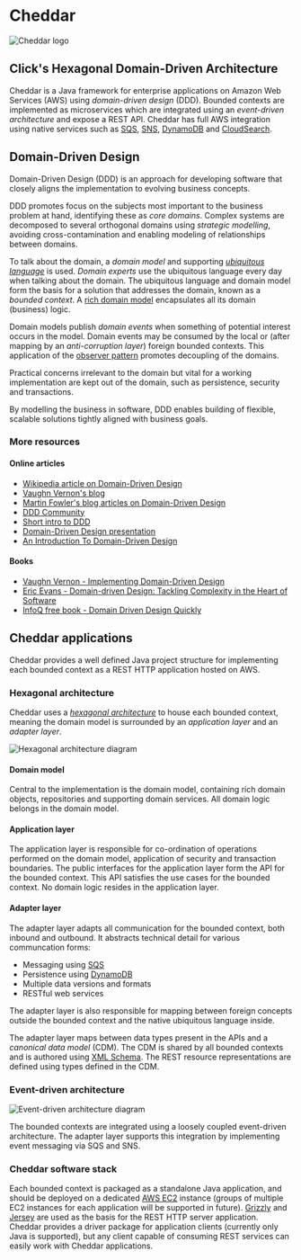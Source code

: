 # Cheddar

![Cheddar logo](http://googledrive.com/host/0B3KE77--Zs7eSlN2MzF5ekdDZFE/)

## Click's Hexagonal Domain-Driven Architecture

Cheddar is a Java framework for enterprise applications on Amazon Web Services (AWS) using _domain-driven design_ (DDD). Bounded contexts are implemented as microservices which are integrated using an _event-driven architecture_ and expose a REST API. Cheddar has full AWS integration using native services such as [SQS](http://aws.amazon.com/sqs/), [SNS](http://aws.amazon.com/sns/), [DynamoDB](http://aws.amazon.com/dynamodb/) and [CloudSearch](http://aws.amazon.com/cloudsearch/).

## Domain-Driven Design
Domain-Driven Design (DDD) is an approach for developing software that closely aligns the implementation to evolving business concepts.

DDD promotes focus on the subjects most important to the business problem at hand, identifying these as _core domains_. Complex systems are decomposed to several orthogonal domains using _strategic modelling_, avoiding cross-contamination and enabling modeling of relationships between domains.

To talk about the domain, a _domain model_ and supporting [_ubiquitous language_](http://martinfowler.com/bliki/UbiquitousLanguage.html) is used. _Domain experts_ use the ubiquitous language every day when talking about the domain. The ubiquitous language and domain model form the basis for a solution that addresses the domain, known as a _bounded context_. A [rich domain model](http://www.martinfowler.com/bliki/AnemicDomainModel.html) encapsulates all its domain (business) logic.

Domain models publish _domain events_ when something of potential interest occurs in the model. Domain events may be consumed by the local or (after mapping by an _anti-corruption layer_) foreign bounded contexts. This application of the [observer pattern](http://en.wikipedia.org/wiki/Observer_pattern) promotes decoupling of the domains.

Practical concerns irrelevant to the domain but vital for a working implementation are kept out of the domain, such as persistence, security and transactions.

By modelling the business in software, DDD enables building of flexible, scalable solutions tightly aligned with business goals.

### More resources

#### Online articles
- [Wikipedia article on Domain-Driven Design](http://en.wikipedia.org/wiki/Domain-driven_design)
- [Vaughn Vernon's blog](http://vaughnvernon.co/)
- [Martin Fowler's blog articles on Domain-Driven Design](http://martinfowler.com/tags/domain%20driven%20design.html)
- [DDD Community](http://dddcommunity.org/)
- [Short intro to DDD](http://domainlanguage.com/ddd/)
- [Domain-Driven Design presentation](http://www.slideshare.net/panesofglass/domain-driven-design)
- [An Introduction To Domain-Driven Design](http://msdn.microsoft.com/en-us/magazine/dd419654.aspx)

#### Books
- [Vaughn Vernon - Implementing Domain-Driven Design](https://vaughnvernon.co/?page_id=168)
- [Eric Evans - Domain-driven Design: Tackling Complexity in the Heart of Software](http://www.amazon.co.uk/Domain-driven-Design-Tackling-Complexity-Software/dp/0321125215)
- [InfoQ free book - Domain Driven Design Quickly](http://www.infoq.com/minibooks/domain-driven-design-quickly)

## Cheddar applications
Cheddar provides a well defined Java project structure for implementing each bounded context as a REST HTTP application hosted on AWS.

### Hexagonal architecture
Cheddar uses a [_hexagonal architecture_](http://alistair.cockburn.us/Hexagonal+architecture) to house each bounded context, meaning the domain model is surrounded by an _application layer_ and an _adapter layer_.

![Hexagonal architecture diagram](http://googledrive.com/host/0B3KE77--Zs7eOVJUZko4eDhQbkk/ "Hexagonal architecture")

#### Domain model
Central to the implementation is the domain model, containing rich domain objects, repositories and supporting domain services. All domain logic belongs in the domain model.

#### Application layer
The application layer is responsible for co-ordination of operations performed on the domain model, application of security and transaction boundaries. The public interfaces for the application layer form the API for the bounded context. This API satisfies the use cases for the bounded context. No domain logic resides in the application layer.

#### Adapter layer
The adapter layer adapts all communication for the bounded context, both inbound and outbound. It abstracts technical detail for various communcation forms:
* Messaging using [SQS](http://aws.amazon.com/sqs/)
* Persistence using [DynamoDB](http://aws.amazon.com/dynamodb/)
* Multiple data versions and formats
* RESTful web services

The adapter layer is also responsible for mapping between foreign concepts outside the bounded context and the native ubiquitous language inside.

The adapter layer maps between data types present in the APIs and a _canonical data model_ (CDM). The CDM is shared by all bounded contexts and is authored using [XML Schema](http://www.w3schools.com/schema/). The REST resource representations are defined using types defined in the CDM.

### Event-driven architecture

![Event-driven architecture diagram](https://googledrive.com/host/0B3KE77--Zs7eTjZ5MXlNM1RSN3c/ "Event-driven architecture")

The bounded contexts are integrated using a loosely coupled event-driven architecture. The adapter layer supports this integration by implementing event messaging via SQS and SNS.

### Cheddar software stack
Each bounded context is packaged as a standalone Java application, and should be deployed on a dedicated [AWS EC2](http://aws.amazon.com/ec2/) instance (groups of multiple EC2 instances for each application will be supported in future). [Grizzly](https://grizzly.java.net/) and [Jersey](https://jersey.java.net/) are used as the basis for the REST HTTP server application.  Cheddar provides a driver package for application clients (currently only Java is supported), but any client capable of consuming REST services can easily work with Cheddar applications.
